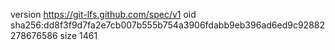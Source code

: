 version https://git-lfs.github.com/spec/v1
oid sha256:dd8f3f9d7fa2e7cb007b555b754a3906fdabb9eb396ad6ed9c92882278676586
size 1461
